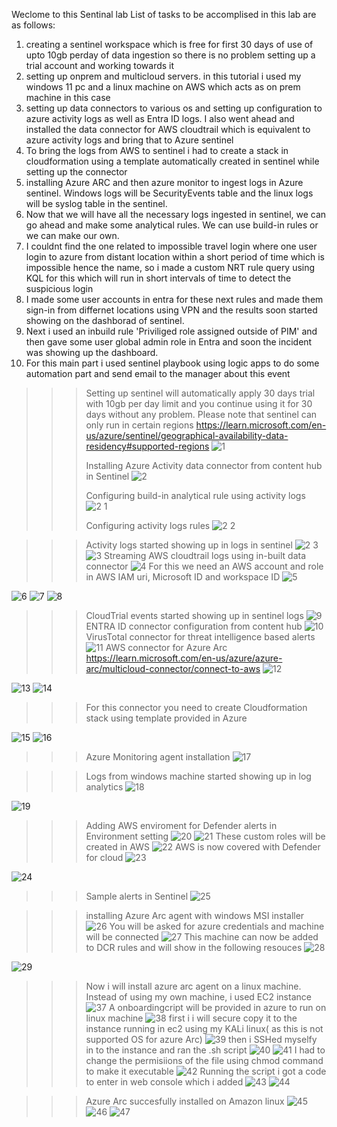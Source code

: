 
Weclome to this Sentinal lab
List of tasks to be accomplised in this lab are as follows:
1. creating a sentinel workspace which is free for first 30 days of use of upto 10gb perday of data ingestion so there is no problem setting up a trial account and working towards it
2. setting up onprem and multicloud servers. in this tutorial i used my windows 11 pc and a linux machine on AWS which acts as on prem machine in this case  
3. setting up data connectors to various os and setting up configuration to azure activity logs as well as Entra ID logs. I also went ahead and installed the data connector for AWS cloudtrail which is equivalent to azure activity logs and bring that to Azure sentinel
4. To bring the logs from AWS to sentinel i had to create a stack in cloudformation using a template automatically created in sentinel while setting up the connector
5. installing Azure ARC and then azure monitor to ingest logs in Azure sentinel. Windows logs will be SecurityEvents table and the linux logs will be syslog table in the sentinel. 
6. Now that we will have all the necessary logs ingested in sentinel, we can go ahead and make some analytical rules. We can use build-in rules or we can make our own.
7. I couldnt find the one related to impossible travel login where one user login to azure from distant location within a short period of time which is impossible hence the name, so i made a custom NRT rule query using KQL for this which will run in short intervals of time to detect the suspicious login
8. I made some user accounts in entra for these next rules and made them sign-in from differnet locations using VPN and the results soon started showing on the dashborad of sentinel.
9. Next i used an inbuild rule 'Priviliged role assigned outside of PIM' and then gave some user global admin role in Entra and soon the incident was showing up the dashboard.
10. For this main part i used sentinel playbook using logic apps to do some automation part and send email to the manager about this event 


>>>Setting up sentinel will automatically apply 30 days trial with 10gb per day limit and you continue using it for 30 days without any problem. Please note that sentinel can only run in certain regions https://learn.microsoft.com/en-us/azure/sentinel/geographical-availability-data-residency#supported-regions
![1](https://github.com/user-attachments/assets/1fe7d09d-075b-4e86-88dc-51a6060238e9)
>>>
>>>Installing Azure Activity data connector from content hub in Sentinel
![2](https://github.com/user-attachments/assets/2e28dba4-74d7-4788-bd4c-57e9c4d5708d)
>>>
>>>Configuring build-in analytical rule using activity logs
![2 1](https://github.com/user-attachments/assets/dfe0ae19-6b6a-41c5-8592-d9b967113dd0)
>>>
>>>Configuring activity logs rules
![2 2](https://github.com/user-attachments/assets/64c69c9d-10e8-4584-97f9-fe45c808730d)

>>>Activity logs started showing up in logs in sentinel
![2 3](https://github.com/user-attachments/assets/3d2d9ed5-3e36-4b8b-bd3d-1159833ba958)
![3](https://github.com/user-attachments/assets/b93dbbd3-5f15-44dd-96e0-e090830c954b)
>>>Streaming AWS cloudtrail logs using in-built data connector
![4](https://github.com/user-attachments/assets/0659f2a8-3366-4786-bc4b-aa9f71e259e4)
>>>For this we need an AWS account and role in AWS IAM uri, Microsoft ID and workspace ID
![5](https://github.com/user-attachments/assets/8bdae91f-4e03-4178-8c41-da3a6befd21a)
>>>
![6](https://github.com/user-attachments/assets/4c1ff5a3-4b1f-4d34-aba9-77a9b1ff8251)
![7](https://github.com/user-attachments/assets/31186f73-ffcd-4ab3-a672-bda5bd29bf5e)
![8](https://github.com/user-attachments/assets/b6aa33b9-1de2-470e-b211-285065e982bb)
>>>CloudTrial events started showing up in sentinel logs
![9](https://github.com/user-attachments/assets/46727e3d-f75c-4cfe-89f4-a59f971d0a5a)
>>>ENTRA ID connector configuration from content hub
![10](https://github.com/user-attachments/assets/c7f664c2-5222-4db3-a38e-50f58f292585)
>>>VirusTotal connector for threat intelligence based alerts
![11](https://github.com/user-attachments/assets/6f3ff261-904b-4c5f-b42b-f8dca463ab1c)
>>>AWS connector for Azure Arc
>>>https://learn.microsoft.com/en-us/azure/azure-arc/multicloud-connector/connect-to-aws
![12](https://github.com/user-attachments/assets/33965b7e-a50d-4e52-8b8f-8eae729f8c6d)

![13](https://github.com/user-attachments/assets/0932687d-0a3e-495b-b96b-6ad6eb3e3017)
![14](https://github.com/user-attachments/assets/7c43fc43-e449-4da1-86af-307e9907a012)
>>>For this connector you need to create Cloudformation stack using template provided in Azure

![15](https://github.com/user-attachments/assets/9a312bfe-f790-4b78-84af-cfe86090ef12)
![16](https://github.com/user-attachments/assets/cd81df54-0f17-470d-b994-6ad3f3b0a8b8)

>>>Azure Monitoring agent installation
![17](https://github.com/user-attachments/assets/b79ce393-15ee-4f3a-8a00-0bbe72766c2a)

>>>Logs from windows machine started showing up in log analytics
![18](https://github.com/user-attachments/assets/bd769f4b-732a-42b8-a05a-8e02c3cd8a5c)

![19](https://github.com/user-attachments/assets/520b4b14-5327-4ab8-89d2-f45fb8378176)

>>>Adding AWS enviroment for Defender alerts in Environment setting 
![20](https://github.com/user-attachments/assets/ab4d781d-bd64-4c37-8844-d9734e829b1e)
![21](https://github.com/user-attachments/assets/420b75e8-33c1-4628-9b8d-84e5fb72eee9)
>>>These custom roles will be created in AWS
![22](https://github.com/user-attachments/assets/714607cd-3f9b-4727-88a8-8351c0cf2c24)
>>>AWS is now covered with Defender for cloud
![23](https://github.com/user-attachments/assets/a957b8ec-52ab-4b33-b4c6-0fa7835b3a7f)

![24](https://github.com/user-attachments/assets/07f8943b-35f7-4e43-9c09-9833ff0ebaab)

>>>Sample alerts in Sentinel 
![25](https://github.com/user-attachments/assets/5cc70d2c-9849-4473-9e2a-c9e53dede0fa)

>>>installing Azure Arc agent with windows MSI installer
![26](https://github.com/user-attachments/assets/1d7242a7-1d1f-4a78-9bb0-956aa4d3138e)
>>>You will be asked for azure credentials and machine will be connected
![27](https://github.com/user-attachments/assets/9056e765-7885-4a91-a337-6179489d4368)
>>>This machine can now be added to DCR rules and will show in the following resouces
![28](https://github.com/user-attachments/assets/858bac7d-8afb-41aa-8cb5-5fb4964bba6f)

![29](https://github.com/user-attachments/assets/09916999-0c9a-4670-be9f-47c011883c73)

>>>Now i will install azure arc agent on a linux machine. Instead of using my own machine, i used EC2 instance
![37](https://github.com/user-attachments/assets/4e41f38b-bc91-46b0-ae20-3ac7ad15ef06)
>>>A onboardingcript will be provided in azure to run on linux machine 
![38](https://github.com/user-attachments/assets/b419afa6-9a2b-454e-a4ec-b94ea3f735d1)
>>>first i i will secure copy it to the instance running in ec2 using my KALi linux( as this is not supported OS for azure Arc)
![39](https://github.com/user-attachments/assets/d59a1e09-57ed-4634-88b0-66e79d335f46)
>>>then i SSHed myselfy in to the instance and ran the .sh script
![40](https://github.com/user-attachments/assets/34683837-fa41-468b-b851-1a1940b89aa7)
![41](https://github.com/user-attachments/assets/5aee1e3a-f96f-4205-8d40-c5b7294aaacb)
>>>I had to change the permisiions of the file using chmod command to make it executable
![42](https://github.com/user-attachments/assets/5a338952-0c49-4d00-af45-012100f7dd98)
>>>Running the script i got a code to enter in web console which i added
![43](https://github.com/user-attachments/assets/9786dfc8-8dab-41eb-9e2f-5ac78cb9f2f6)
![44](https://github.com/user-attachments/assets/dc8bd5e9-9e44-4503-b8f8-4a1ff2d1a316)

>>>Azure Arc succesfully installed on Amazon linux
![45](https://github.com/user-attachments/assets/ff88fadb-27e2-42a3-a7e8-925d7544645e)
![46](https://github.com/user-attachments/assets/587ec078-bf43-4fd5-87ca-d6445690dee4)
![47](https://github.com/user-attachments/assets/00dc2e4c-e236-45ba-841b-7187945380d0)


